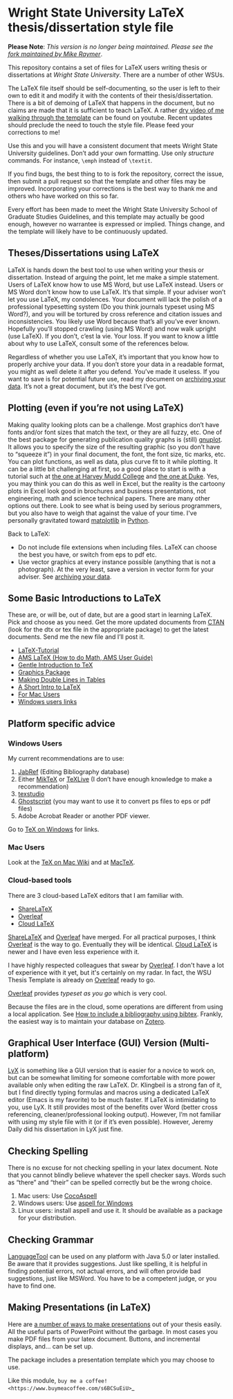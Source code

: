 # Wright State University LaTeX thesis/dissertation style file

**Please Note**: *This version is no longer being maintained. Please see the [fork maintained by Mike Raymer](https://github.com/mraymer/WSUThesisTemplate)*.

This repository contains a set of files for LaTeX users writing thesis or dissertations at *Wright State University*. There are a number of other WSUs.

The LaTeX file itself should be self-documenting, so the user is left
to their own to edit it and modify it with the contents of their
thesis/dissertation. There is a bit of demoing of LaTeX that happens
in the document, but no claims are made that it is sufficient to teach
LaTeX. A rather [dry video of me walking through the template](https://youtu.be/6XnMzmFH_u0) can be found on youtube. Recent updates should preclude the need to touch the style
file. Please feed your corrections to me!

Use this and you will have a consistent document that meets Wright State University
guidelines. Don’t add your own formatting. Use only *structure* commands. For instance, ``\emph`` instead of ``\textit``.

If you find bugs, the best thing to to is fork the repository, correct the issue, then submit a pull request so that the template and other files may be improved. Incorporating your corrections is the best way to thank me and others who have worked on this so far.

Every effort has been made to meet the Wright State University School of Graduate Studies Guidelines,
and this template may actually be good enough, however no warrantee is
expressed or implied. Things change, and the template will likely have to be continuously updated.


## Theses/Dissertations using LaTeX


LaTeX is hands down the best tool to use when writing your thesis or
dissertation. Instead of arguing the point, let me make a simple
statement. Users of LaTeX know how to use MS Word, but use LaTeX
instead. Users or MS Word don’t know how to use LaTeX. It’s that simple.
If your adviser won’t let you use LaTeX, my condolences. Your document
will lack the polish of a professional typesetting system (Do you think
journals typeset using MS Word?), and you will be tortured by cross
reference and citation issues and inconsistencies. You likely use Word
because that’s all you’ve ever known. Hopefully you’ll stopped crawling
(using MS Word) and now walk upright (use LaTeX). If you don’t, c’est la
vie. Your loss. If you want to know a little about why to use LaTeX,
consult some of the references below.

Regardless of whether you use LaTeX, it’s important that you know how to
properly archive your data. If you don’t store your data in a readable
format, you might as well delete it after you defend. You’ve made it
useless. If you want to save is for potential future use, read my
document on [archiving your data][]. It’s not a great document, but it’s
the best I’ve got.

## Plotting (even if you’re not using LaTeX)


Making quality looking plots can be a challenge. Most graphics don’t
have fonts and/or font sizes that match the text, or they are all fuzzy,
etc. One of the best package for generating publication quality graphs
is (still) [gnuplot][]. It allows you to specify the size of the resulting graphic
(so you don’t have to “squeeze it”) in your final document, the font,
the font size, tic marks, etc. You can plot functions, as well as data,
plus curve fit to it while plotting. It can be a little bit challenging
at first, so a good place to start is with a tutorial such at
[the one at Harvey Mudd College][] and [the one at Duke][]. Yes, you may think you
can do this as well in Excel, but the reality is the cartoony plots in
Excel look good in brochures and business presentations, not
engineering, math and science technical papers. There are many other options out there. Look to see what is being used by serious programmers, but you also have to weigh that against the value of your time. I've personally gravitated toward [matplotlib][] in [Python][].


Back to LaTeX:

-   Do not include file extensions when including files. LaTeX can
    choose the best you have, or switch from eps to pdf etc.
-   Use vector graphics at every instance possible (anything that is not
    a photograph). At the very least, save a version in vector form for
    your adviser. See [archiving your data][].



## Some Basic Introductions to LaTeX


These are, or will be, out of date, but are a good start in learning
LaTeX. Pick and choose as you need. Get the more updated documents from
[CTAN][] (look for the dtx or tex file in the appropriate package) to get
the latest documents. Send me the new file and I’ll post it.

-   [LaTeX-Tutorial][]
-   [AMS LaTeX (How to do Math, AMS User Guide)][]
-   [Gentle Introduction to TeX][]
-   [Graphics Package][]
-   [Making Double Lines in Tables][]
-   [A Short Intro to LaTeX][]
-   [For Mac Users][]
-   [Windows users links][]

## Platform specific advice
### Windows Users


My current recommendations are to use:

1.  [JabRef][] (Editing Bibliography database)
2.  Either [MikTeX][] or [TeXLive][] (I don’t have enough knowledge to make
    a recommendation)
3.  [texstudio][]
4.  [Ghostscript][] (you may want to use it to convert ps files to
    eps or pdf files)
5.  Adobe Acrobat Reader or another PDF viewer.

Go to [TeX on Windows][] for links.

### Mac Users
Look at the [TeX on Mac Wiki][] and at [MacTeX][].

### Cloud-based tools

There are 3 cloud-based LaTeX editors that I am familiar with.
-   [ShareLaTeX][]
-   [Overleaf][]
-   [Cloud LaTeX][]

[ShareLaTeX][] and [Overleaf][] have merged. For all practical purposes, I think [Overleaf][] is the way to go. Eventually they will be identical. [Cloud LaTeX][] is newer and I have even less experience with it.

I have highly respected colleagues that swear by [Overleaf][]. I don't have a lot of experience with it yet, but it's certainly on my radar. In fact, the WSU Thesis Template is already on [Overleaf][] ready to go.

[Overleaf][] provides *typeset as you go* which is very cool.

Because the files are in the cloud, some operations are different from using a local application. See [How to include a bibliography using bibtex][]. Frankly, the easiest way is to maintain your database on [Zotero][].

## Graphical User Interface (GUI) Version (Multi-platform)

[LyX][] is something like a GUI version that is easier for a novice to work on, but can be somewhat limiting for someone comfortable with more power available only when editing the raw LaTeX. Dr. Klingbeil is a strong fan of it, but I find directly typing formulas and macros using a dedicated LaTeX editor (Emacs is my favorite) to be much faster. If LaTeX is intimidating to you, use LyX. It still provides most of the benefits over Word (better cross referencing, cleaner/professional looking output). However, I’m not familiar with using my style file with it (or if it’s even possible). However, Jeremy Daily did his dissertation in LyX just fine.

## Checking Spelling

There is no excuse for not checking spelling in your latex document. Note that you cannot blindly believe whatever the spell checker says. Words such as “there” and “their” can be spelled correctly but be the wrong choice.

1.  Mac users: Use [CocoAspell][]
2.  Windows users: Use [aspell for Windows][]
3.  Linux users: install aspell and use it. It should be available as a
    package for your distribution.

## Checking Grammar

[LanguageTool][] can be used on any platform with Java 5.0 or later installed. Be aware that it provides suggestions. Just like spelling, it is helpful in finding potential errors, not actual errors, and will often provide bad suggestions, just like MSWord. You have to be a competent judge, or you have to find one.

## Making Presentations (in LaTeX)

Here are [a number of ways to make presentations][] out of your thesis
easily. All the useful parts of PowerPoint without the garbage. In most
cases you make PDF files from your latex document. Buttons, and
incremental displays, and… can be set up.

The package includes a presentation template which you may choose to use.

Like this module, `buy me a coffee! <https://www.buymeacoffee.com/s6BCSuEiU>`_

  [TeX on Windows]: http://mactex-wiki.tug.org/wiki/index.php?title=TeX_on_Windows
  [LyX]: http://www.lyx.org
  [CocoAspell]: http://ict.usc.edu/~leuski/cocoaspell/
  [aspell for Windows]: http://aspell.net/win32/
  [LanguageTool]: https://languagetool.org/
  [a number of ways to make presentations]: http://www.miwie.org/presentations/presentations.html
  [WSU School of Graduate Studies Guidelines]: http://www.wright.edu/sogs/thesis/format.html
  [CTAN]: http://www.ctan.org/
  [AMS LaTeX (How to do Math, AMS User Guide)]: amsldoc.pdf
  [Gentle Introduction to TeX]: gentle.pdf
  [Graphics Package]: grfguide.pdf
  [Making Double Lines in Tables]: hhline.pdf
  [A Short Intro to LaTeX]: lshort.pdf
  [For Mac Users]: http://mactex-wiki.tug.org/wiki/index.php/Main_Page
  [Windows users links]: http://mactex-wiki.tug.org/wiki/index.php?title=TeX_on_Windows
  [archiving your data]: http://josephcslater.github.io/archiving-and-plotting-data.html
  [gnuplot]: http://www.gnuplot.info/
  [the one at Harvey Mudd College]: http://www.cs.hmc.edu/~vrable/gnuplot/using-gnuplot.html
  [Cloud LaTeX]: https://cloudlatex.io
  [Overleaf]: https://www.overleaf.com
  [ShareLaTeX]: https://www.sharelatex.com/
  [the one at Duke]: http://www.duke.edu/~hpgavin/gnuplot.html
  [python]: http://www.python.org
  [matplotlib]: http://matplotlib.org
  [TeX on Mac Wiki]: http://mactex-wiki.tug.org
  [MacTeX]: https://tug.org/mactex/
  [LaTeX-Tutorial]: https://www.latex-tutorial.com
  [JabRef]: http://www.jabref.org
  [MikTeX]: www.miktex.org
  [TeXLive]: https://www.tug.org/texlive/
  [texstudio]: www.texstudio.org
  [Ghostscript]: https://www.ghostscript.com/download/gsdnld.html
  [How to include a bibliography using bibtex]: https://www.overleaf.com/help/97-how-to-include-a-bibliography-using-bibtex#.WfuMP9vMw4M
  [Zotero]: www.zotero.org
